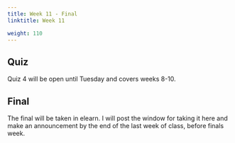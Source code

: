 ```yaml
---
title: Week 11 - Final
linktitle: Week 11

weight: 110
---
```



## Quiz

Quiz 4 will be open until Tuesday and covers weeks 8-10.

## Final

The final will be taken in elearn. I will post the window for taking it
here and make an announcement by the end of the last week of class, before
finals week.
